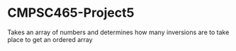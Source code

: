 # CMPSC465-Project5
Takes an array of numbers and determines how many inversions are to take place to get an ordered array
